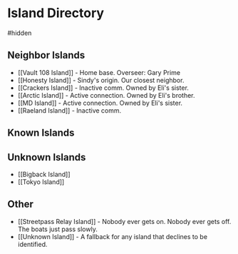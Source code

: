 # Island Directory
#hidden 
## Neighbor Islands
- [[Vault 108 Island]] - Home base. Overseer: Gary Prime
- [[Honesty Island]] - Sindy's origin. Our closest neighbor.
- [[Crackers Island]] - Inactive comm. Owned by Eli's sister.
- [[Arctic Island]] - Active connection. Owned by Eli's brother.
- [[MD Island]] - Active connection. Owned by Eli's sister.
- [[Raeland Island]] - Inactive comm.

## Known Islands


## Unknown Islands
- [[Bigback Island]]
- [[Tokyo Island]]

## Other
- [[Streetpass Relay Island]] - Nobody ever gets on. Nobody ever gets off. The boats just pass slowly.
- [[Unknown Island]] - A fallback for any island that declines to be identified.
